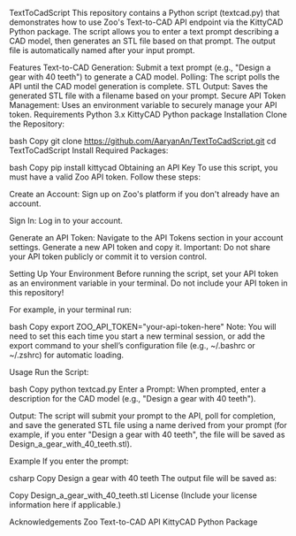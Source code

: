 TextToCadScript
This repository contains a Python script (textcad.py) that demonstrates how to use Zoo's Text-to-CAD API endpoint via the KittyCAD Python package. The script allows you to enter a text prompt describing a CAD model, then generates an STL file based on that prompt. The output file is automatically named after your input prompt.

Features
Text-to-CAD Generation: Submit a text prompt (e.g., "Design a gear with 40 teeth") to generate a CAD model.
Polling: The script polls the API until the CAD model generation is complete.
STL Output: Saves the generated STL file with a filename based on your prompt.
Secure API Token Management: Uses an environment variable to securely manage your API token.
Requirements
Python 3.x
KittyCAD Python package
Installation
Clone the Repository:

bash
Copy
git clone https://github.com/AaryanAn/TextToCadScript.git
cd TextToCadScript
Install Required Packages:

bash
Copy
pip install kittycad
Obtaining an API Key
To use this script, you must have a valid Zoo API token. Follow these steps:

Create an Account:
Sign up on Zoo's platform if you don't already have an account.

Sign In:
Log in to your account.

Generate an API Token:
Navigate to the API Tokens section in your account settings. Generate a new API token and copy it.
Important: Do not share your API token publicly or commit it to version control.

Setting Up Your Environment
Before running the script, set your API token as an environment variable in your terminal. Do not include your API token in this repository!

For example, in your terminal run:

bash
Copy
export ZOO_API_TOKEN="your-api-token-here"
Note: You will need to set this each time you start a new terminal session, or add the export command to your shell’s configuration file (e.g., ~/.bashrc or ~/.zshrc) for automatic loading.

Usage
Run the Script:

bash
Copy
python textcad.py
Enter a Prompt:
When prompted, enter a description for the CAD model (e.g., "Design a gear with 40 teeth").

Output:
The script will submit your prompt to the API, poll for completion, and save the generated STL file using a name derived from your prompt (for example, if you enter "Design a gear with 40 teeth", the file will be saved as Design_a_gear_with_40_teeth.stl).

Example
If you enter the prompt:

csharp
Copy
Design a gear with 40 teeth
The output file will be saved as:

Copy
Design_a_gear_with_40_teeth.stl
License
(Include your license information here if applicable.)

Acknowledgements
Zoo Text-to-CAD API
KittyCAD Python Package
